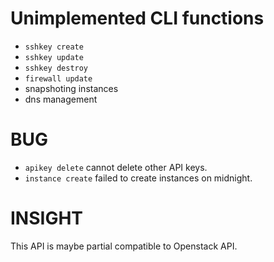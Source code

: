 # Unimplemented CLI functions 

* `sshkey create`
* `sshkey update`
* `sshkey destroy`
* `firewall update`
* snapshoting instances
* dns management

# BUG

* `apikey delete` cannot delete other API keys.
* `instance create` failed to create instances on midnight.

# INSIGHT

This API is maybe partial compatible to Openstack API.
